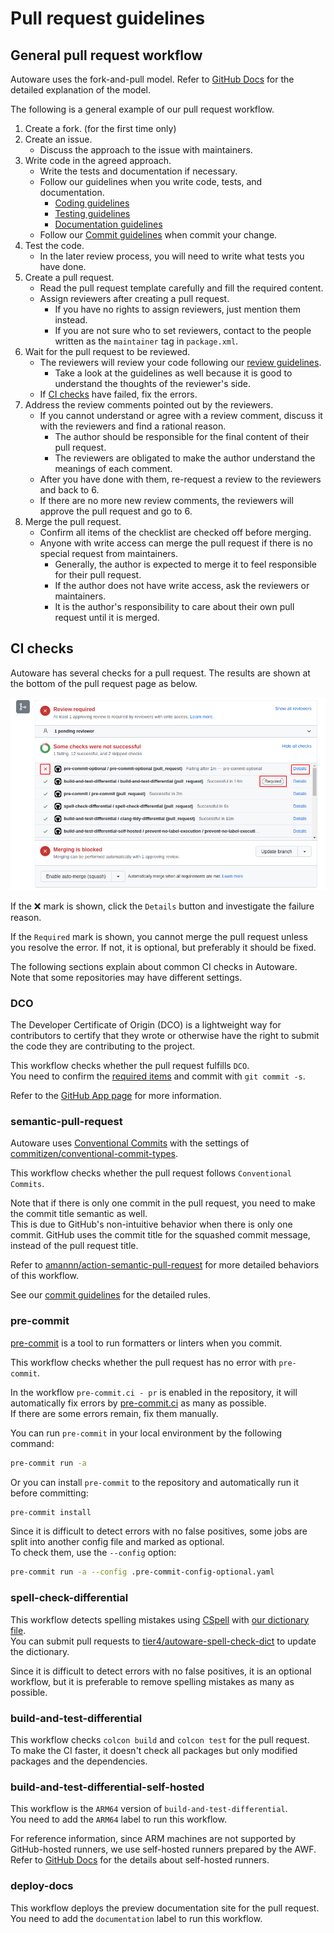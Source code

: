 # Pull request guidelines

## General pull request workflow

Autoware uses the fork-and-pull model.
Refer to [GitHub Docs](https://docs.github.com/en/pull-requests/collaborating-with-pull-requests) for the detailed explanation of the model.

The following is a general example of our pull request workflow.

1. Create a fork. (for the first time only)
2. Create an issue.
   - Discuss the approach to the issue with maintainers.
3. Write code in the agreed approach.
   - Write the tests and documentation if necessary.
   - Follow our guidelines when you write code, tests, and documentation.
     - [Coding guidelines](../coding-guidelines/index.md)
     - [Testing guidelines](../testing-guidelines/index.md)
     - [Documentation guidelines](../documentation-guidelines/index.md)
   - Follow our [Commit guidelines](commit-guidelines.md) when commit your change.
4. Test the code.
   - In the later review process, you will need to write what tests you have done.
5. Create a pull request.
   - Read the pull request template carefully and fill the required content.
   - Assign reviewers after creating a pull request.
     - If you have no rights to assign reviewers, just mention them instead.
     - If you are not sure who to set reviewers, contact to the people written as the `maintainer` tag in `package.xml`.
6. Wait for the pull request to be reviewed.
   - The reviewers will review your code following our [review guidelines](review-guidelines.md).
     - Take a look at the guidelines as well because it is good to understand the thoughts of the reviewer's side.
   - If [CI checks](#ci-checks) have failed, fix the errors.
7. Address the review comments pointed out by the reviewers.
   - If you cannot understand or agree with a review comment, discuss it with the reviewers and find a rational reason.
     - The author should be responsible for the final content of their pull request.
     - The reviewers are obligated to make the author understand the meanings of each comment.
   - After you have done with them, re-request a review to the reviewers and back to 6.
   - If there are no more new review comments, the reviewers will approve the pull request and go to 6.
8. Merge the pull request.
   - Confirm all items of the checklist are checked off before merging.
   - Anyone with write access can merge the pull request if there is no special request from maintainers.
     - Generally, the author is expected to merge it to feel responsible for their pull request.
     - If the author does not have write access, ask the reviewers or maintainers.
     - It is the author's responsibility to care about their own pull request until it is merged.

## CI checks

Autoware has several checks for a pull request.
The results are shown at the bottom of the pull request page as below.

![ci-checks](images/ci-checks.png)

If the ❌ mark is shown, click the `Details` button and investigate the failure reason.

If the `Required` mark is shown, you cannot merge the pull request unless you resolve the error.
If not, it is optional, but preferably it should be fixed.

The following sections explain about common CI checks in Autoware.  
Note that some repositories may have different settings.

### DCO

The Developer Certificate of Origin (DCO) is a lightweight way for contributors to certify that they wrote or otherwise have the right to submit the code they are contributing to the project.

This workflow checks whether the pull request fulfills `DCO`.  
You need to confirm the [required items](https://developercertificate.org/) and commit with `git commit -s`.

Refer to the [GitHub App page](https://github.com/apps/dco) for more information.

### semantic-pull-request

Autoware uses [Conventional Commits](https://www.conventionalcommits.org/en/v1.0.0/) with the settings of [commitizen/conventional-commit-types](https://github.com/commitizen/conventional-commit-types).

This workflow checks whether the pull request follows `Conventional Commits`.

Note that if there is only one commit in the pull request, you need to make the commit title semantic as well.  
This is due to GitHub's non-intuitive behavior when there is only one commit.
GitHub uses the commit title for the squashed commit message, instead of the pull request title.

Refer to [amannn/action-semantic-pull-request](https://github.com/amannn/action-semantic-pull-request) for more detailed behaviors of this workflow.

See our [commit guidelines](commit-guidelines.md) for the detailed rules.

### pre-commit

[pre-commit](https://pre-commit.com/) is a tool to run formatters or linters when you commit.

This workflow checks whether the pull request has no error with `pre-commit`.

In the workflow `pre-commit.ci - pr` is enabled in the repository, it will automatically fix errors by [pre-commit.ci](https://pre-commit.ci/) as many as possible.  
If there are some errors remain, fix them manually.

You can run `pre-commit` in your local environment by the following command:

```bash
pre-commit run -a
```

Or you can install `pre-commit` to the repository and automatically run it before committing:

```bash
pre-commit install
```

Since it is difficult to detect errors with no false positives, some jobs are split into another config file and marked as optional.  
To check them, use the `--config` option:

```bash
pre-commit run -a --config .pre-commit-config-optional.yaml
```

### spell-check-differential

This workflow detects spelling mistakes using [CSpell](https://github.com/streetsidesoftware/cspell) with [our dictionary file](https://github.com/tier4/autoware-spell-check-dict/blob/main/.cspell.json).  
You can submit pull requests to [tier4/autoware-spell-check-dict](https://github.com/tier4/autoware-spell-check-dict) to update the dictionary.

Since it is difficult to detect errors with no false positives, it is an optional workflow, but it is preferable to remove spelling mistakes as many as possible.

### build-and-test-differential

This workflow checks `colcon build` and `colcon test` for the pull request.  
To make the CI faster, it doesn't check all packages but only modified packages and the dependencies.

### build-and-test-differential-self-hosted

This workflow is the `ARM64` version of `build-and-test-differential`.  
You need to add the `ARM64` label to run this workflow.

For reference information, since ARM machines are not supported by GitHub-hosted runners, we use self-hosted runners prepared by the AWF.  
Refer to [GitHub Docs](https://docs.github.com/en/actions/hosting-your-own-runners/about-self-hosted-runners) for the details about self-hosted runners.

### deploy-docs

This workflow deploys the preview documentation site for the pull request.  
You need to add the `documentation` label to run this workflow.
